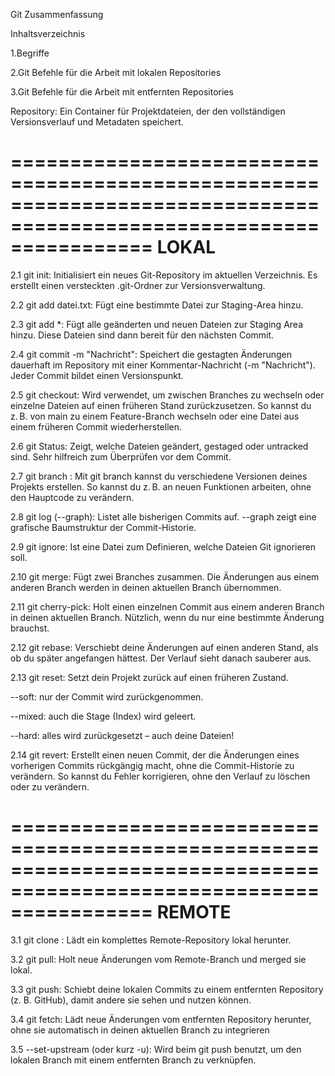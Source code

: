 
Git Zusammenfassung

Inhaltsverzeichnis

1.Begriffe

2.Git Befehle für die Arbeit mit lokalen Repositories

3.Git Befehle für die Arbeit mit entfernten Repositories

Repository:
Ein Container für Projektdateien, der den vollständigen Versionsverlauf und Metadaten speichert.


====================================================================================================================
                                                      LOKAL
====================================================================================================================

2.1 git init:
Initialisiert ein neues Git-Repository im aktuellen Verzeichnis. Es erstellt einen versteckten .git-Ordner zur Versionsverwaltung.

2.2 git add datei.txt:
Fügt eine bestimmte Datei zur Staging-Area hinzu.

2.3 git add *:
Fügt alle geänderten und neuen Dateien zur Staging Area hinzu. Diese Dateien sind dann bereit für den nächsten Commit.

2.4 git commit -m "Nachricht":
Speichert die gestagten Änderungen dauerhaft im Repository mit einer Kommentar-Nachricht (-m "Nachricht"). Jeder Commit bildet einen Versionspunkt.

2.5 git checkout: Wird verwendet, um zwischen Branches zu wechseln oder einzelne Dateien auf einen früheren Stand zurückzusetzen. So kannst du z. B. von main zu einem Feature-Branch wechseln oder eine Datei aus einem früheren Commit wiederherstellen.

2.6 git Status:
Zeigt, welche Dateien geändert, gestaged oder untracked sind. Sehr hilfreich zum Überprüfen vor dem Commit.

2.7 git branch <name>:
Mit git branch kannst du verschiedene Versionen deines Projekts erstellen. So kannst du z. B. an neuen Funktionen arbeiten, ohne den Hauptcode zu verändern.

2.8 git log (--graph):
Listet alle bisherigen Commits auf. --graph zeigt eine grafische Baumstruktur der Commit-Historie.

2.9 git ignore:
Ist eine Datei zum Definieren, welche Dateien Git ignorieren soll.

2.10 git merge:
Fügt zwei Branches zusammen. Die Änderungen aus einem anderen Branch werden in deinen aktuellen Branch übernommen.

2.11 git cherry-pick:
Holt einen einzelnen Commit aus einem anderen Branch in deinen aktuellen Branch. Nützlich, wenn du nur eine bestimmte Änderung brauchst.

2.12 git rebase:
Verschiebt deine Änderungen auf einen anderen Stand, als ob du später angefangen hättest. Der Verlauf sieht danach sauberer aus.

2.13 git reset:
Setzt dein Projekt zurück auf einen früheren Zustand.

--soft: nur der Commit wird zurückgenommen.

--mixed: auch die Stage (Index) wird geleert.

--hard: alles wird zurückgesetzt – auch deine Dateien!

2.14 git revert:
Erstellt einen neuen Commit, der die Änderungen eines vorherigen Commits rückgängig macht, ohne die Commit-Historie zu verändern. So kannst du Fehler korrigieren, ohne den Verlauf zu löschen oder zu verändern.


====================================================================================================================
                                                      REMOTE
====================================================================================================================


3.1 git clone <URL>:
Lädt ein komplettes Remote-Repository lokal herunter.

3.2 git pull:
Holt neue Änderungen vom Remote-Branch und merged sie lokal.

3.3 git push:
Schiebt deine lokalen Commits zu einem entfernten Repository (z. B. GitHub), damit andere sie sehen und nutzen können.

3.4 git fetch:
Lädt neue Änderungen vom entfernten Repository herunter, ohne sie automatisch in deinen aktuellen Branch zu integrieren

3.5 --set-upstream (oder kurz -u):
Wird beim git push benutzt, um den lokalen Branch mit einem entfernten Branch zu verknüpfen.
